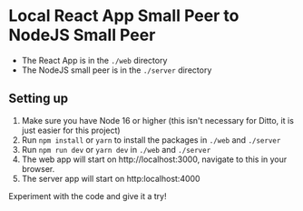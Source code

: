 # Local React App Small Peer to NodeJS Small Peer

* The React App is in the `./web` directory
* The NodeJS small peer is in the `./server` directory

## Setting up

1. Make sure you have Node 16 or higher (this isn't necessary for Ditto, it is just easier for this project)
2. Run `npm install` or `yarn` to install the packages in `./web` and `./server`
3. Run `npm run dev` or `yarn dev` in  `./web` and `./server`
4. The web app will start on http://localhost:3000, navigate to this in your browser. 
5. The server app will start on http:localhost:4000

Experiment with the code and give it a try!